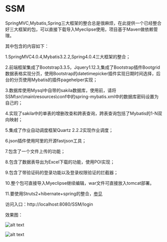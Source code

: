 # SSM
SpringMVC,Mybatis,Spring三大框架的整合总是很麻烦，在此提供一个已经整合好三大框架的包，可以直接下载导入Myeclipse使用，项目基于Maven做依赖管理。

其中包含的内容如下：

1.SpringMVC4.0.4,Mybatis3.2.2,Spring4.0.4三大框架的整合；

2.前端框架集成了Bootstrap3.3.5，Jquery1.12.3,集成了Bootstrap插件Bootgrid数据表格实现分页，使用Bootstrap的datetimepicker插件实现日期时间选择，后台的分页使用Mybatis的插件pagehelper实现；

3.数据库使用Mysql中自带的sakila数据库，使用前，请将SSM\src\main\resources\conf中的spring-mybatis.xml中的数据库密码设置为自己的；

4.实现了sakila中的单表的增删改查和跨表查询，跨表查询包括了Mybatis的1-N双向映射；

5.集成了作业自动调度框架Quartz 2.2.2实现作业调度；

6.json插件使用阿里的开源fastjson工具；

7.包含了一个文件上传的功能；

8.包含了数据表导出为Excel下载的功能，使用POI实现；

9.包含了带验证码的登录功能以及登录权限验证的拦截器；

10.整个包可直接导入Myeclipse继续编辑，war文件可直接放入tomcat部署。

11.要使用Struts2+hibernate+spring的整合，[参见](https://github.com/shenzhanwang/SSH_maven)  

访问入口：http://localhost:8080/SSM/login

效果图：

 ![alt text](https://github.com/shenzhanwang/SSM/blob/master/%E6%88%AA%E5%9B%BE/1.png)
 
 ![alt text](https://github.com/shenzhanwang/SSM/blob/master/%E6%88%AA%E5%9B%BE/2.png)


